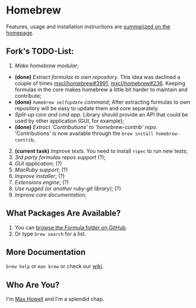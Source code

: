 Homebrew
========
Features, usage and installation instructions are [summarized on the homepage][home].

Fork's TODO-List:
----------------
1.  *Make homebrew modular*;
  *   **(done)** *Extract formulas to own repository*. This idea was declined a couple of
      times [mxcl/homebrew#3991](https://github.com/mxcl/homebrew/issues/3991),
      [mxcl/homebrew#236](https://github.com/mxcl/homebrew/issues/9018). Keeping formulas
      in the core makes homebrew a little bit harder to maintain and contribute;
  *   **(done)** *`homebrew selfupdate` command*; After extracting formulas to own
      repository will be easy to update them and core separately.
  *   *Split-up core and cmd app*. Library should provide
      an API that could be used by other application (GUI, for example);
  *   **(done)** *Extract 'Contributions' to 'homebrew-contrib' repo*.
      'Contributions' is now available through the `brew install homebrew-contrib`;
2. **(current task)** *Improve tests*. You need to install `rspec` to run new tests;
3. *3rd party formulas repos support* (?);
4. *GUI application*; (?)
5. *MacRuby support*; (?)
6. *Improve installer*; (?)
7. *Extensions engine*; (?)
8. *Use rugged (or another ruby-git library)*; (?)
9. *Improve core documentation*;

What Packages Are Available?
----------------------------
1. You can [browse the Formula folder on GitHub][formula].
2. Or type `brew search` for a list.

More Documentation
------------------
`brew help` or `man brew` or check our [wiki][].

Who Are You?
------------
I'm [Max Howell][mxcl] and I'm a splendid chap.


[home]:http://mxcl.github.com/homebrew
[wiki]:http://wiki.github.com/mxcl/homebrew
[mxcl]:http://twitter.com/mxcl
[formula]:http://github.com/mxcl/homebrew/tree/master/Library/Formula/
